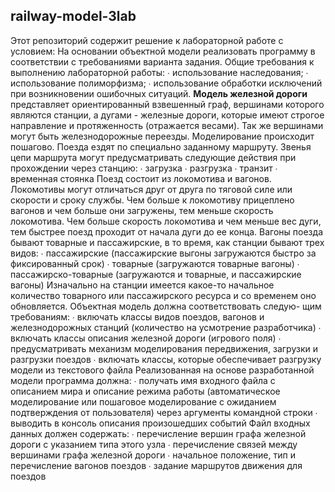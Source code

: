 ﻿## **railway-model-3lab**
Этот репозиторий содержит решение к лабораторной работе с условием:
На основании объектной модели реализовать программу в соответствии с требованиями варианта задания.
Общие требования к выполнению лабораторной работы:
∙ использование наследования;
∙ использование полиморфизма;
∙ использование обработки исключений при возникновении ошибочных ситуаций.
**Модель железной дороги** представляет ориентированный взвешенный граф, вершинами которого являются станции, а дугами - железные дороги, которые имеют строгое направление и протяженность (отражается весами). Так же вершинами могут быть железнодорожные переезды.
Моделирование происходит пошагово. Поезда ездят по специально заданному маршруту.
Звенья цепи маршрута могут предусматривать следующие действия при прохождении через станцию:
∙ загрузка
∙ разгрузка
∙ транзит
∙ временная стоянка
Поезд состоит из локомотива и вагонов. Локомотивы могут отличаться друг от друга по тяговой силе или скорости и сроку службы. Чем больше к локомотиву прицеплено вагонов и
чем больше они загружены, тем меньше скорость локомотива. Чем больше скорость локомотива и чем меньше вес дуги, тем быстрее поезд проходит от начала дуги до ее конца. Вагоны поезда бывают товарные и пассажирские, в то время, как станции бывают трех видов:
∙ пассажирские (пассажирские выгоны загружаются быстро за фиксированный срок)
∙ товарные (загружаются товарные вагоны)
∙ пассажирско-товарные (загружаются и товарные, и пассажирские вагоны)
Изначально на станции имеется какое-то начальное количество товарного или пассажирского ресурса и со временем оно обновляется. Объектная модель должна соответствовать следую-
щим требованиям:
∙ включать классы видов поездов, вагонов и железнодорожных станций (количество на
усмотрение разработчика)
∙ включать классы описания железной дороги (игрового поля)
∙ предусматривать механизм моделирования передвижения, загрузки и разгрузки поездов
∙ включать классы, которые обеспечивает разгрузку модели из текстового файла
Реализованная на основе разработанной модели программа должна:
∙ получать имя входного файла с описанием мира и описание режима работы (автоматическое моделирование или пошаговое моделирование с ожиданием подтверждения от пользователя) через аргументы командной строки
∙ выводить в консоль описания произошедших событий
Файл входных данных должен содержать:
∙ перечисление вершин графа железной дороги с указанием типа этого узла
∙ перечисление связей между вершинами графа железной дороги
∙ начальное положение, тип и перечисление вагонов поездов
∙ задание маршрутов движения для поездов
